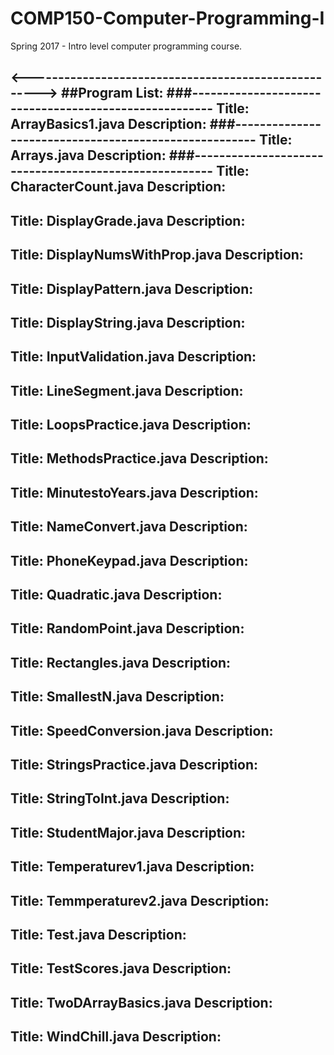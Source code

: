 # COMP150-Computer-Programming-I
Spring 2017 - Intro level computer programming course. 

<----------------------------------------------------->
##Program List: 
###------------------------------------------------------
 Title: ArrayBasics1.java
 Description: 
###------------------------------------------------------
 Title: Arrays.java
 Description: 
###------------------------------------------------------
 Title: CharacterCount.java
 Description: 
------------------------------------------------------
 Title: DisplayGrade.java
 Description: 
------------------------------------------------------
 Title: DisplayNumsWithProp.java
 Description: 
------------------------------------------------------
 Title: DisplayPattern.java
 Description: 
------------------------------------------------------
 Title: DisplayString.java
 Description: 
------------------------------------------------------
 Title: InputValidation.java
 Description: 
------------------------------------------------------
 Title: LineSegment.java
 Description: 
------------------------------------------------------
 Title: LoopsPractice.java
 Description: 
------------------------------------------------------
 Title: MethodsPractice.java
 Description: 
------------------------------------------------------
 Title: MinutestoYears.java 
 Description: 
------------------------------------------------------
 Title: NameConvert.java
 Description: 
------------------------------------------------------
 Title: PhoneKeypad.java
 Description: 
------------------------------------------------------
 Title: Quadratic.java
 Description: 
------------------------------------------------------
 Title: RandomPoint.java
 Description: 
------------------------------------------------------
 Title: Rectangles.java
 Description: 
------------------------------------------------------
 Title: SmallestN.java
 Description: 
------------------------------------------------------
 Title: SpeedConversion.java
 Description: 
------------------------------------------------------
 Title: StringsPractice.java
 Description: 
------------------------------------------------------
 Title:  StringToInt.java
 Description: 
------------------------------------------------------
 Title: StudentMajor.java
 Description: 
------------------------------------------------------
 Title: Temperaturev1.java
 Description: 
------------------------------------------------------
 Title: Temmperaturev2.java
 Description: 
------------------------------------------------------
 Title: Test.java
 Description: 
------------------------------------------------------
 Title: TestScores.java
 Description: 
------------------------------------------------------
 Title: TwoDArrayBasics.java
 Description: 
------------------------------------------------------
 Title: WindChill.java
 Description: 
------------------------------------------------------
  
